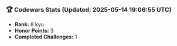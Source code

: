 ### 🏆 Codewars Stats (Updated: 2025-05-14 19:06:55 UTC)

- **Rank:** 8 kyu
- **Honor Points:** 3
- **Completed Challenges:** 1
